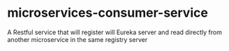 # microservices-consumer-service
A Restful service that will register will Eureka server and read directly from another microservice in the same registry server
